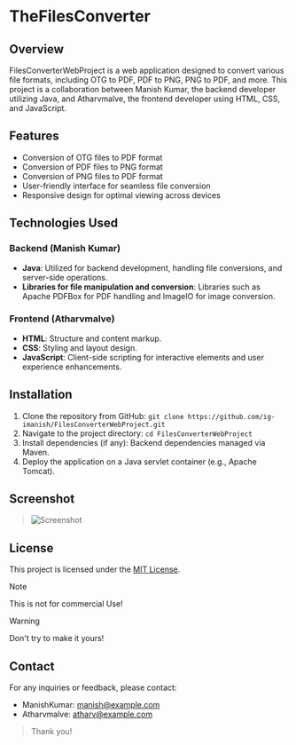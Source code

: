 # TheFilesConverter

## Overview
FilesConverterWebProject is a web application designed to convert various file formats, including OTG to PDF, PDF to PNG, PNG to PDF, and more. This project is a collaboration between Manish Kumar, the backend developer utilizing Java, and Atharvmalve, the frontend developer using HTML, CSS, and JavaScript.

## Features
- Conversion of OTG files to PDF format
- Conversion of PDF files to PNG format
- Conversion of PNG files to PDF format
- User-friendly interface for seamless file conversion
- Responsive design for optimal viewing across devices

## Technologies Used
### Backend (Manish Kumar)
- **Java**: Utilized for backend development, handling file conversions, and server-side operations.
- **Libraries for file manipulation and conversion**: Libraries such as Apache PDFBox for PDF handling and ImageIO for image conversion.

### Frontend (Atharvmalve)
- **HTML**: Structure and content markup.
- **CSS**: Styling and layout design.
- **JavaScript**: Client-side scripting for interactive elements and user experience enhancements.

## Installation
1. Clone the repository from GitHub: `git clone https://github.com/ig-imanish/FilesConverterWebProject.git`
2. Navigate to the project directory: `cd FilesConverterWebProject`
3. Install dependencies (if any): Backend dependencies managed via Maven.
4. Deploy the application on a Java servlet container (e.g., Apache Tomcat).

## Screenshot
> ![Screenshot](https://ibb.co/crqQq61)

## License
This project is licensed under the [MIT License](https://itzmanish.tech/).


> [!NOTE]
> This is not for commercial Use!

> [!WARNING]
> Don't try to make it yours!

## Contact
For any inquiries or feedback, please contact:
- ManishKumar: manish@example.com
- Atharvmalve: atharv@example.com

> Thank you!
